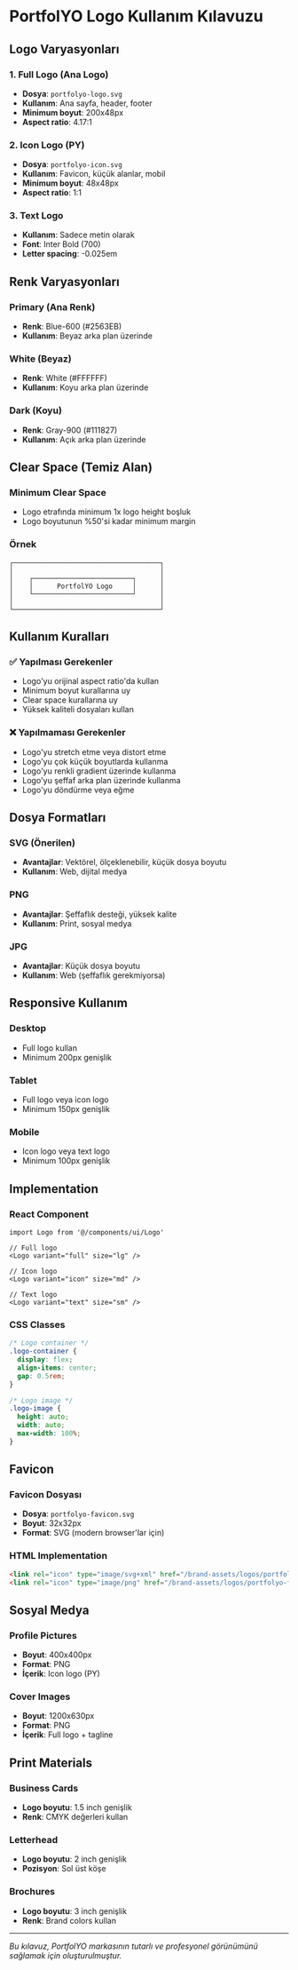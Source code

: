 # PortfolYO Logo Kullanım Kılavuzu

## Logo Varyasyonları

### 1. Full Logo (Ana Logo)
- **Dosya**: `portfolyo-logo.svg`
- **Kullanım**: Ana sayfa, header, footer
- **Minimum boyut**: 200x48px
- **Aspect ratio**: 4.17:1

### 2. Icon Logo (PY)
- **Dosya**: `portfolyo-icon.svg`
- **Kullanım**: Favicon, küçük alanlar, mobil
- **Minimum boyut**: 48x48px
- **Aspect ratio**: 1:1

### 3. Text Logo
- **Kullanım**: Sadece metin olarak
- **Font**: Inter Bold (700)
- **Letter spacing**: -0.025em

## Renk Varyasyonları

### Primary (Ana Renk)
- **Renk**: Blue-600 (#2563EB)
- **Kullanım**: Beyaz arka plan üzerinde

### White (Beyaz)
- **Renk**: White (#FFFFFF)
- **Kullanım**: Koyu arka plan üzerinde

### Dark (Koyu)
- **Renk**: Gray-900 (#111827)
- **Kullanım**: Açık arka plan üzerinde

## Clear Space (Temiz Alan)

### Minimum Clear Space
- Logo etrafında minimum 1x logo height boşluk
- Logo boyutunun %50'si kadar minimum margin

### Örnek
```
┌─────────────────────────────────────┐
│                                     │
│    ┌─────────────────────────┐      │
│    │      PortfolYO Logo     │      │
│    └─────────────────────────┘      │
│                                     │
└─────────────────────────────────────┘
```

## Kullanım Kuralları

### ✅ Yapılması Gerekenler
- Logo'yu orijinal aspect ratio'da kullan
- Minimum boyut kurallarına uy
- Clear space kurallarına uy
- Yüksek kaliteli dosyaları kullan

### ❌ Yapılmaması Gerekenler
- Logo'yu stretch etme veya distort etme
- Logo'yu çok küçük boyutlarda kullanma
- Logo'yu renkli gradient üzerinde kullanma
- Logo'yu şeffaf arka plan üzerinde kullanma
- Logo'yu döndürme veya eğme

## Dosya Formatları

### SVG (Önerilen)
- **Avantajlar**: Vektörel, ölçeklenebilir, küçük dosya boyutu
- **Kullanım**: Web, dijital medya

### PNG
- **Avantajlar**: Şeffaflık desteği, yüksek kalite
- **Kullanım**: Print, sosyal medya

### JPG
- **Avantajlar**: Küçük dosya boyutu
- **Kullanım**: Web (şeffaflık gerekmiyorsa)

## Responsive Kullanım

### Desktop
- Full logo kullan
- Minimum 200px genişlik

### Tablet
- Full logo veya icon logo
- Minimum 150px genişlik

### Mobile
- Icon logo veya text logo
- Minimum 100px genişlik

## Implementation

### React Component
```tsx
import Logo from '@/components/ui/Logo'

// Full logo
<Logo variant="full" size="lg" />

// Icon logo
<Logo variant="icon" size="md" />

// Text logo
<Logo variant="text" size="sm" />
```

### CSS Classes
```css
/* Logo container */
.logo-container {
  display: flex;
  align-items: center;
  gap: 0.5rem;
}

/* Logo image */
.logo-image {
  height: auto;
  width: auto;
  max-width: 100%;
}
```

## Favicon

### Favicon Dosyası
- **Dosya**: `portfolyo-favicon.svg`
- **Boyut**: 32x32px
- **Format**: SVG (modern browser'lar için)

### HTML Implementation
```html
<link rel="icon" type="image/svg+xml" href="/brand-assets/logos/portfolyo-favicon.svg" />
<link rel="icon" type="image/png" href="/brand-assets/logos/portfolyo-favicon.png" />
```

## Sosyal Medya

### Profile Pictures
- **Boyut**: 400x400px
- **Format**: PNG
- **İçerik**: Icon logo (PY)

### Cover Images
- **Boyut**: 1200x630px
- **Format**: PNG
- **İçerik**: Full logo + tagline

## Print Materials

### Business Cards
- **Logo boyutu**: 1.5 inch genişlik
- **Renk**: CMYK değerleri kullan

### Letterhead
- **Logo boyutu**: 2 inch genişlik
- **Pozisyon**: Sol üst köşe

### Brochures
- **Logo boyutu**: 3 inch genişlik
- **Renk**: Brand colors kullan

---

*Bu kılavuz, PortfolYO markasının tutarlı ve profesyonel görünümünü sağlamak için oluşturulmuştur.* 